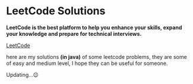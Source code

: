 # LeetCode Solutions

**LeetCode is the best platform to help you enhance your skills, expand your knowledge and prepare for technical interviews.**

[LeetCode](https://leetcode.com/problemset/all/)

here are my solutions **(in java)** of some leetcode problems, they are some of easy and medium level, I hope they can be useful for someone. 

Updating...😉







